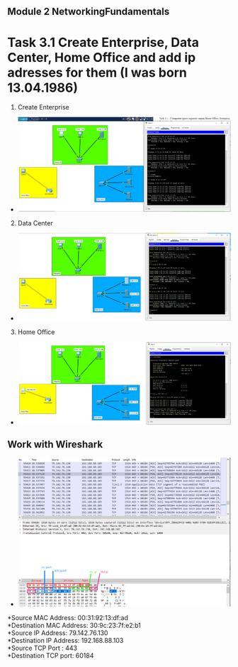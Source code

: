 ## Module 2 NetworkingFundamentals

# Task 3.1 Create Enterprise, Data Center, Home Office and add ip adresses for them (I was born 13.04.1986)

1. Create Enterprise

* ![](screen/Screenshot_1.png)

2. Data Center

* ![](screen/Screenshot_2.png)

3. Home Office

* ![](screen/Screenshot_3.png)

## Work with Wireshark

* ![](screen/Screenshot_4.png)

*Source MAC Address: 00:31:92:13:df:ad  <br/>
*Destination MAC Address: 30:9c:23:7f:e2:b1 <br/>
*Source IP Address: 79.142.76.130 <br/>
*Destination IP Address: 192.168.88.103 <br/>
*Source TCP Port : 443 <br/>
*Destination TCP port: 60184 <br/>